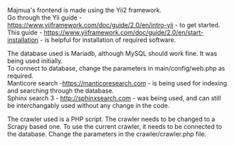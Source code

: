Majmua's frontend is made using the Yii2 framework.<br>
Go through the Yii guide - https://www.yiiframework.com/doc/guide/2.0/en/intro-yii - to get started.<br>
This guide - https://www.yiiframework.com/doc/guide/2.0/en/start-installation - is helpful for installation of required software.

The database used is Mariadb, although MySQL should work fine. It was being used initially.<br>
To connect to database, change the parameters in main/config/web.php as required.<br>
Manticore search -https://manticoresearch.com - is being used for indexing and searching through the database.<br>
Sphinx search 3 - http://sphinxsearch.com - was being used, and can still be interchangably used without any change in the code.

The crawler used is a PHP script.
The crawler needs to be changed to a Scrapy based one.
To use the current crawler, it needs to be connected to the database.
Change the parameters in the crawler/crawler.php file.
